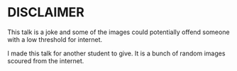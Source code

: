 DISCLAIMER
==========

This talk is a joke and some of the images could potentially offend someone with a low threshold for internet.

I made this talk for another student to give. It is a bunch of random images scoured from the internet.
